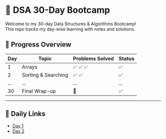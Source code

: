 # 🧠 DSA 30-Day Bootcamp

Welcome to my 30-day Data Structures & Algorithms Bootcamp!  
This repo tracks my day-wise learning with notes and solutions.
 
## 📅 Progress Overview
 
| Day | Topic                     | Problems Solved | Status | 
|-----|---------------------------|------------------|--------|
| 1   | Arrays                    | ✅ ✅ ✅         | ✅      |
| 2   | Sorting & Searching       | ✅ ✅             | ✅      |
| ... | ...                       | ...              | ...    |
| 30  | Final Wrap-up             | 🏁                | ✅      |

---

## 🔗 Daily Links
- [Day 1](Day%2001%20-%20Arrays/Notes.md)
- [Day 2](Day%2002%20-%20Sorting/Notes.md)

